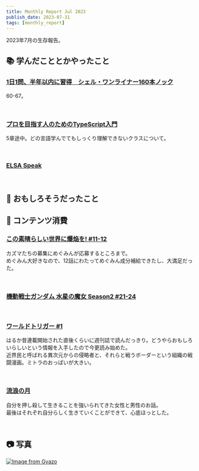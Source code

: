 ```yaml
---
title: Monthly Report Jul 2023
publish_date: 2023-07-31
tags: [monthly_report]
---
```


2023年7月の生存報告。

## 📚 学んだこととかやったこと

### [1日1問、半年以内に習得　シェル・ワンライナー160本ノック](https://amzn.to/41AQRk6)

60-67。

<br />

### [プロを目指す人のためのTypeScript入門](https://amzn.to/3jI4HRS)  

5章途中。どの言語学んでてもしっくり理解できないクラスについて。

<br />

### [ELSA Speak](https://share.elsanow.io/h9pQsqHyoAb)


<br />


## 🧐 おもしろそうだったこと


## 👾 コンテンツ消費

### [この素晴らしい世界に爆焔を! #11-12](https://annict.com/works/9675)

カズマたちの募集にめぐみんが応募するところまで。  
めぐみん大好きなので、12話にわたってめぐみん成分補給できたし、大満足だった。

<br />

### [機動戦士ガンダム 水星の魔女 Season2 #21-24](https://annict.com/works/10425)



<br />

### [ワールドトリガー #1](https://amzn.to/3pFUEzP)

はるか昔連載開始された直後くらいに週刊誌で読んだっきり。どうやらおもしろいらしいという情報を入手したので今更読み始めた。  
近界民と呼ばれる異次元からの侵略者と、それらと戦うボーダーという組織の戦闘漫画。ミトラのおっぱいが大きい。

<br />

### [流浪の月](https://amzn.to/3CERizO)

自分を押し殺して生きることを強いられてきた女性と男性のお話。  
最後はそれぞれ自分らしく生きていくことができて、心底ほっとした。

<br />


## 📷 写真

[![Image from Gyazo](https://i.gyazo.com/f61cb397c050275d0ec404274edbc598.jpg)](https://gyazo.com/f61cb397c050275d0ec404274edbc598)
